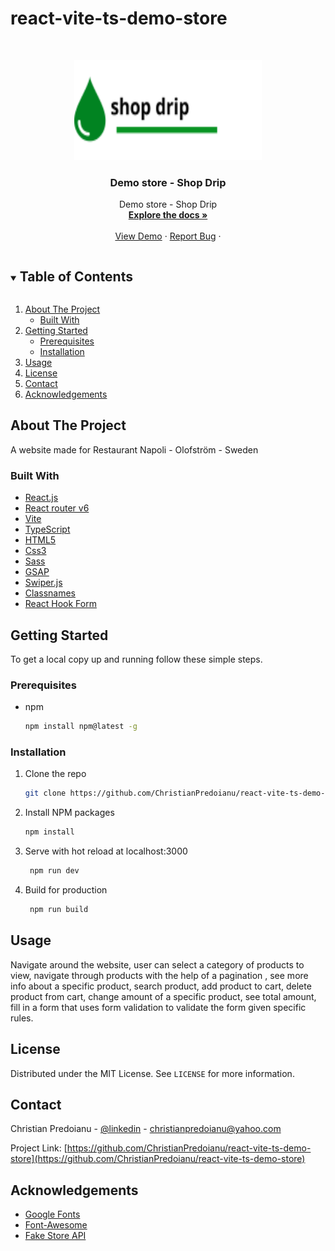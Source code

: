 # react-vite-ts-demo-store

 <!-- PROJECT LOGO -->   
<br />
<p align="center">
  <a href="https://github.com/ChristianPredoianu/react-vite-ts-demo-store">
    <img src="src/assets/logo.png" alt="Logo" width="300" height="160">
  </a> 

  <h3 align="center">Demo store - Shop Drip</h3>
   
  <p align="center">
   Demo store - Shop Drip
    <br />
    <a href="https://github.com/ChristianPredoianu/react-vite-ts-demo-store"><strong>Explore the docs »</strong></a>
    <br />
    <br />
    <a href="https://react-ts-vite-store.netlify.app/shop">View Demo</a>
    ·
    <a href="https://github.com/ChristianPredoianu/react-vite-ts-demo-store/issues">Report Bug</a>
    ·  
   
  </p>
</p>

 

<!-- TABLE OF CONTENTS -->
<details open="open">
  <summary><h2 style="display: inline-block">Table of Contents</h2></summary>
  <ol>
    <li>
      <a href="#about-the-project">About The Project</a>
      <ul>
        <li><a href="#built-with">Built With</a></li>
      </ul>
    </li>
    <li>
      <a href="#getting-started">Getting Started</a>
      <ul>
        <li><a href="#prerequisites">Prerequisites</a></li>
        <li><a href="#installation">Installation</a></li>
      </ul>
    </li>
    <li><a href="#usage">Usage</a></li>
    <li><a href="#license">License</a></li>
    <li><a href="#contact">Contact</a></li>
    <li><a href="#acknowledgements">Acknowledgements</a></li>
  </ol>
</details>



<!-- ABOUT THE PROJECT -->
## About The Project

A website made for Restaurant Napoli - Olofström - Sweden

### Built With

* [React.js](https://reactjs.org/)
* [React router v6](https://reactrouter.com/)
* [Vite](https://vitejs.dev/)
* [TypeScript](https://www.typescriptlang.org/)
* [HTML5](https://developer.mozilla.org/en-US/docs/Glossary/HTML5)
* [Css3](https://developer.mozilla.org/en-US/docs/Web/CSS)
* [Sass](https://sass-lang.com/)
* [GSAP](https://greensock.com/gsap/)
* [Swiper.js](https://swiperjs.com/)
* [Classnames](https://jedwatson.github.io/classnames/)
* [React Hook Form](https://react-hook-form.com/)


<!-- GETTING STARTED -->
## Getting Started

To get a local copy up and running follow these simple steps.

### Prerequisites

* npm
  ```sh
  npm install npm@latest -g
  ```

### Installation

1. Clone the repo
   ```sh
   git clone https://github.com/ChristianPredoianu/react-vite-ts-demo-store
   ```
2. Install NPM packages
   ```sh
   npm install
   ``` 
3. Serve with hot reload at localhost:3000
   ```sh
    npm run dev
   ``` 
5. Build for production 
   ```sh
    npm run build
   
   ```

   

   
   
   
   
   
<!-- USAGE EXAMPLES -->
## Usage



Navigate around the website, user can select a category of products to view, navigate through products with the help of a pagination
, see more info about a specific product, search product,  add product to cart, delete product from cart, change amount of a specific product, see total amount, 
fill in a form that uses form validation to validate the form given specific rules. 

 


<!-- LICENSE -->
## License

Distributed under the MIT License. See `LICENSE` for more information.


<!-- CONTACT -->
## Contact

Christian Predoianu - [@linkedin](https://se.linkedin.com/in/christian-predoianu-369218157) - christianpredoianu@yahoo.com

Project Link: [https://github.com/ChristianPredoianu/react-vite-ts-demo-store](https://github.com/ChristianPredoianu/react-vite-ts-demo-store)



<!-- ACKNOWLEDGEMENTS --> 
## Acknowledgements
* [Google Fonts](https://fonts.google.com/)
* [Font-Awesome](https://fontawesome.com/)
* [Fake Store API](https://fakestoreapi.com/)



<!-- MARKDOWN LINKS & IMAGES -->
<!-- https://www.markdownguide.org/basic-syntax/#reference-style-links -->
[contributors-shield]: https://img.shields.io/github/contributors/github_username/repo.svg?style=for-the-badge
[contributors-url]: https://github.com/github_username/repo/graphs/contributors
[forks-shield]: https://img.shields.io/github/forks/github_username/repo.svg?style=for-the-badge
[forks-url]: https://github.com/github_username/repo/network/members
[stars-shield]: https://img.shields.io/github/stars/github_username/repo.svg?style=for-the-badge
[stars-url]: https://github.com/github_username/repo/stargazers
[issues-shield]: https://img.shields.io/github/issues/github_username/repo.svg?style=for-the-badge
[issues-url]: https://github.com/github_username/repo/issues
[license-shield]: https://img.shields.io/github/license/github_username/repo.svg?style=for-the-badge 
[license-url]: https://github.com/github_username/repo/blob/master/LICENSE.txt 
[linkedin-shield]: https://img.shields.io/badge/-LinkedIn-black.svg?style=for-the-badge&logo=linkedin&colorB=555
[linkedin-url]: https://linkedin.com/in/github_username    
 
